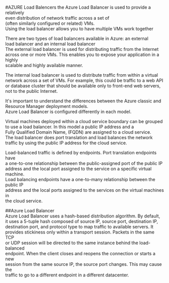 #AZURE Load Balencers
   the Azure Load Balancer is used to provide a relatively    
   even distribution of network traffic across a set of    
   (often similarly configured or related) VMs.    
   Using the load balancer allows you to have multiple VMs work together  
   
   There are two types of load balancers available in Azure: an external    
   load balancer and an internal load balancer   
   The external load balancer is used for distributing traffic from the Internet   
   across one or more VMs. This enables you to expose your application in a highly   
   scalable and highly available manner.    
   
   The internal load balancer is used to distribute traffic from within a virtual 
   network across a set of VMs. For example, this could be traffic to a web API   
   or database cluster that should be available only to front-end web servers,    
   not to the public Internet.   
   
   It's important to understand the differences between the Azure classic and    
   Resource Manager deployment models.    
   Azure Load Balancer is configured differently in each model.   
      
   Virtual machines deployed within a cloud service boundary can be grouped    
   to use a load balancer. In this model a public IP address and a    
   Fully Qualified Domain Name, (FQDN) are assigned to a cloud service.    
   The load balancer does port translation and load balances the network    
   traffic by using the public IP address for the cloud service.   
   
   Load-balanced traffic is defined by endpoints. Port translation endpoints have    
   a one-to-one relationship between the public-assigned port of the public IP    
   address and the local port assigned to the service on a specific virtual machine.    
   Load balancing endpoints have a one-to-many relationship between the public IP    
   address and the local ports assigned to the services on the virtual machines in    
   the cloud service.   
   
##Azure Load Balancer   
   Azure Load Balancer uses a hash-based distribution algorithm. By default,   
   it uses a 5-tuple hash composed of source IP, source port, destination IP,   
   destination port, and protocol type to map traffic to available servers. It   
   provides stickiness only within a transport session. Packets in the same TCP    
   or UDP session will be directed to the same instance behind the load-balanced    
   endpoint. When the client closes and reopens the connection or starts a new    
   session from the same source IP, the source port changes. This may cause the   
   traffic to go to a different endpoint in a different datacenter.  























